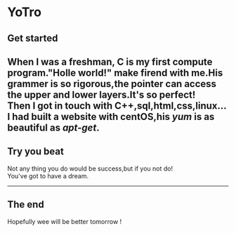 # YoTro

## Get started

When I was a freshman, C is my first compute program."Holle world!" make firend with me.His grammer is so rigorous,the pointer can access the upper and lower layers.It's so perfect!    
Then I got in touch with C++,sql,html,css,linux...  
I had built a website with centOS,his *yum* is as beautiful as *apt-get*.  
---

## Try you beat
Not any thing you do would be success,but if you not do!  
You've got to have a dream.

---

## The end
Hopefully wee will be better tomorrow !



